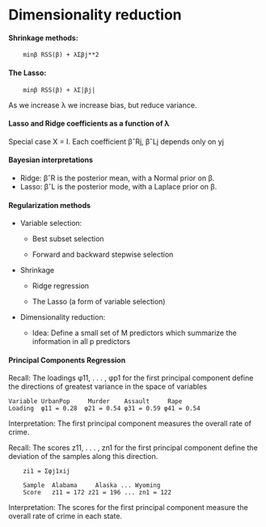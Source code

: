 # Dimensionality reduction


   #### Shrinkage methods:
   
        minβ RSS(β) + λΣβj**2
        
   #### The Lasso:
   
        minβ RSS(β) + λΣ|βj|
        
   As we increase λ we increase bias, but reduce variance.
   
   #### Lasso and Ridge coefficients as a function of λ
   
   Special case X = I. Each coefficient βˆRj, βˆLj depends only on yj
   
   #### Bayesian interpretations
   
   * Ridge: βˆR is the posterior mean, with a Normal prior on β.
   * Lasso: βˆL is the posterior mode, with a Laplace prior on β.    
   
   #### Regularization methods
   
   * Variable selection:
        
        * Best subset selection
        
        * Forward and backward stepwise selection
        
   * Shrinkage
   
        * Ridge regression
        
        * The Lasso (a form of variable selection)
        
   * Dimensionality reduction:
    
        * Idea: Define a small set of M predictors which summarize the information in all p predictors
        
   #### Principal Components Regression
   
   Recall: The loadings φ11, . . . , φp1 for the first principal component define the directions of greatest variance in the space of variables
   
   
    Variable UrbanPop     Murder    Assault     Rape
    Loading  φ11 = 0.28  φ21 = 0.54 φ31 = 0.59 φ41 = 0.54

   Interpretation: The first principal component measures the overall rate of crime.
   
   Recall: The scores z11, . . . , zn1 for the first principal component define the deviation of the samples along this direction.

        zi1 = Σφj1xij
        
        Sample  Alabama     Alaska ... Wyoming
        Score   z11 = 172 z21 = 196 ... zn1 = 122
        
        
   Interpretation: The scores for the first principal component measure the overall rate of crime in each state.
